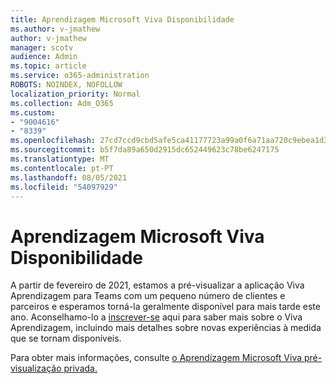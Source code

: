 ```yaml
---
title: Aprendizagem Microsoft Viva Disponibilidade
ms.author: v-jmathew
author: v-jmathew
manager: scotv
audience: Admin
ms.topic: article
ms.service: o365-administration
ROBOTS: NOINDEX, NOFOLLOW
localization_priority: Normal
ms.collection: Adm_O365
ms.custom:
- "9004616"
- "8339"
ms.openlocfilehash: 27cd7ccd9cbd5afe5ca41177723a99a0f6a71aa720c9ebea1d3889bcbb140d20
ms.sourcegitcommit: b5f7da89a650d2915dc652449623c78be6247175
ms.translationtype: MT
ms.contentlocale: pt-PT
ms.lasthandoff: 08/05/2021
ms.locfileid: "54097929"
---
```

# <a name="microsoft-viva-learning-availability"></a>Aprendizagem Microsoft Viva Disponibilidade

A partir de fevereiro de 2021, estamos a pré-visualizar a aplicação Viva Aprendizagem para Teams com um pequeno número de clientes e parceiros e esperamos torná-la geralmente disponível para mais tarde este ano. Aconselhamo-lo a [inscrever-se](https://aka.ms/VivaLearningSignup) aqui para saber mais sobre o Viva Aprendizagem, incluindo mais detalhes sobre novas experiências à medida que se tornam disponíveis.

Para obter mais informações, consulte [o Aprendizagem Microsoft Viva pré-visualização privada.](https://techcommunity.microsoft.com/t5/microsoft-viva-blog/announcing-microsoft-viva-learning-private-preview/ba-p/2107023)
